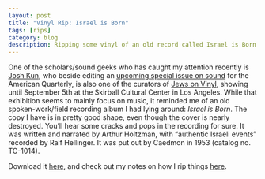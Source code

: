```yaml
---
layout: post
title: "Vinyl Rip: Israel is Born"
tags: [rips]
category: blog
description: Ripping some vinyl of an old record called Israel is Born
---
```


One of the scholars/sound geeks who has caught my attention recently is [Josh Kun][1], who beside editing an [upcoming special issue on sound][2] for the American Quarterly, is also one of the curators of [Jews on Vinyl][3], showing until September 5th at the Skirball Cultural Center in Los Angeles. While that exhibition seems to mainly focus on music, it reminded me of an old spoken-work/field recording album I had lying around: *Israel is Born*. The copy I have is in pretty good shape, even though the cover is nearly destroyed. You’ll hear some cracks and pops in the recording for sure. It was written and narrated by Arthur Holtzman, with “authentic Israeli events” recorded by Ralf Hellinger. It was put out by Caedmon in 1953 (catalog no. TC-1014).

Download it [here][4], and check out my notes on how I rip things [here][5].


[1]:	http://twitter.com/jdkun
[2]:	https://muse.jhu.edu/issue/24024
[3]:  https://www.latimes.com/archives/la-xpm-2010-jun-03-la-et-guidefeature-20100603-story.html
[4]:	http://www.mediafire.com/?gdnbu2xj1jioi3n
[5]:	http://fieldnoise.com/2010/07/15/let-er-rip/
